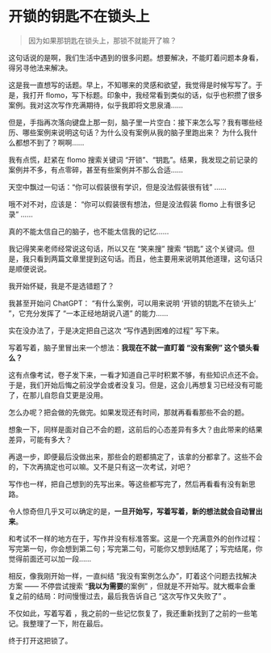 # 开锁的钥匙不在锁头上

> 因为如果那钥匙在锁头上，那锁不就能开了嘛？

这句话说的是啊，我们生活中遇到的很多问题。想要解决，不能盯着问题本身看，得另寻他法来解决。

这是我一直想写的话题。早上，不知哪来的灵感和欲望，我觉得是时候写写了。于是，我打开 flomo，写下标题。印象中，我经常看到类似的话，似乎也积攒了很多案例。我对这次写作充满期待，似乎我即将文思泉涌……

但是，手指再次落向键盘上那一刻，脑子里一片空白：接下来怎么写？我有哪些经历、哪些案例来说明这句话？为什么没有案例从我的脑子里跑出来？ 为什么我什么都想不到了？啊啊……

我有点慌，赶紧在 flomo 搜索关键词 “开锁”、“钥匙”。结果，我发现之前记录的案例并不多，有点零碎，甚至有些案例并不那么合适……

天空中飘过一句话：“你可以假装很有学识，但是没法假装很有钱” ……

哦不对不对，应该是： “你可以假装很有想法，但是没法假装 flomo 上有很多记录” ……

真的不能太信自己的脑子，也不能太信我的记忆……

我记得笑来老师经常说这句话，所以又在 “笑来搜” 搜索 “钥匙” 这个关键词。但是，我只看到两篇文章里提到这句话。而且，他主要用来说明其他道理，这句话只是顺便说说。

我开始怀疑，我是不是选错题了？

我甚至开始问 ChatGPT： “有什么案例，可以用来说明 ‘开锁的钥匙不在锁头上’ ”，它充分发挥了 “一本正经地胡说八道” 的能力……

实在没办法了，于是决定把自己这次 “写作遇到困难的过程” 写下来。

写着写着，脑子里冒出来一个想法：**我现在不就一直盯着 “没有案例” 这个锁头看么？**

这有点像考试，卷子发下来，一看才知道自己平时积累不够，有些知识点还不会。于是，我们开始后悔之前没学会或者没复习。但是，这会儿再想复习已经没有可能了，在那儿自怨自艾更是没用。

怎么办呢？把会做的先做完。如果发现还有时间，那就再看看那些不会的题。

想象一下，同样是面对自己不会的题，这前后的心态差异有多大？由此带来的结果差异，可能有多大？

再退一步，即便最后没做出来，那些会的题都搞定了，该拿的分都拿了。这些不会的，下次再搞定也可以嘛。又不是只有这一次考试，对吧？

写作也一样，把自己想到的先写出来。等这些都写完了，然后再看看有没有新思路。

令人惊奇但几乎又可以确定的是，**一旦开始写，写着写着，新的想法就会自动冒出来**。

和考试不一样的地方在于，写作并没有标准答案。这是一个充满意外的创作过程：写完第一句，你会想到第二句；写完第二句，可能你又想到结尾了；写完结尾，你觉得前面还可以加一段……

相反，像我刚开始一样，一直纠结 “我没有案例怎么办”，盯着这个问题去找解决方案 —— 不停尝试搜索 “**我以为需要**的案例” ，但就是不开始写。就大概率会重复之前的结局：时间慢慢过去，最后我告诉自己 “这次写作又失败了” 。

不仅如此，写着写着 ，我之前的一些记忆恢复了，我还重新找到了之前的一些笔记。我整理了一下，附在最后。

终于打开这把锁了。

